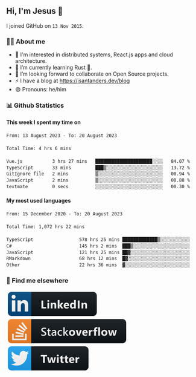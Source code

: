 ## Hi, I'm Jesus 👋

I joined GitHub on `13 Nov 2015`.

<!-- Talking about you -->

### 👨‍💻 About me

- 👦 I'm interested in distributed systems, React.js apps and cloud architecture.
- 🌱 I’m currently learning Rust 🦀.
- 👯 I’m looking forward to collaborate on Open Source projects.
- ⚡️ I have a blog at <https://jsantanders.dev/blog>
- 😄 Pronouns: he/him

### 📊 Github Statistics

#### This week I spent my time on

<!--START_SECTION:weekly-->

```txt
From: 13 August 2023 - To: 20 August 2023

Total Time: 4 hrs 6 mins

Vue.js           3 hrs 27 mins   █████████████████████░░░░   84.07 %
TypeScript       33 mins         ███▒░░░░░░░░░░░░░░░░░░░░░   13.72 %
GitIgnore file   2 mins          ▒░░░░░░░░░░░░░░░░░░░░░░░░   00.94 %
JavaScript       2 mins          ▒░░░░░░░░░░░░░░░░░░░░░░░░   00.88 %
textmate         0 secs          ░░░░░░░░░░░░░░░░░░░░░░░░░   00.30 %
```

<!--END_SECTION:weekly-->

#### My most used languages

<!--START_SECTION:alltime-->

```txt
From: 15 December 2020 - To: 20 August 2023

Total Time: 1,072 hrs 22 mins

TypeScript                 578 hrs 25 mins █████████████▒░░░░░░░░░░░   53.94 %
C#                         145 hrs 2 mins  ███▒░░░░░░░░░░░░░░░░░░░░░   13.53 %
JavaScript                 121 hrs 25 mins ██▓░░░░░░░░░░░░░░░░░░░░░░   11.32 %
RMarkdown                  68 hrs 12 mins  █▓░░░░░░░░░░░░░░░░░░░░░░░   06.36 %
Other                      22 hrs 36 mins  ▓░░░░░░░░░░░░░░░░░░░░░░░░   02.11 %
```

<!--END_SECTION:alltime-->

### 📢 Find me elsewhere

<p>
  <a target="_blank" href="https://linkedin.com/in/jsantanders">
    <img src="https://github.com/jsantanders/jsantanders/blob/master/img/linkedin.svg" alt="LinkedIn" style="vertical-align:top; margin:4px">
  </a>
  
  <a target="_blank" href="https://stackoverflow.com/users/7318331/jesus-santander">
    <img src="https://github.com/jsantanders/jsantanders/blob/master/img/stackoverflow.svg" alt="StackOverflow" style="vertical-align:top; margin:4px">
  </a>
  
  <a target="_blank" href="http://twitter.com/jsantanders">
    <img src="https://github.com/jsantanders/jsantanders/blob/master/img/twitter.svg" alt="Twitter" style="vertical-align:top; margin:4px">
  </a>
</p>
